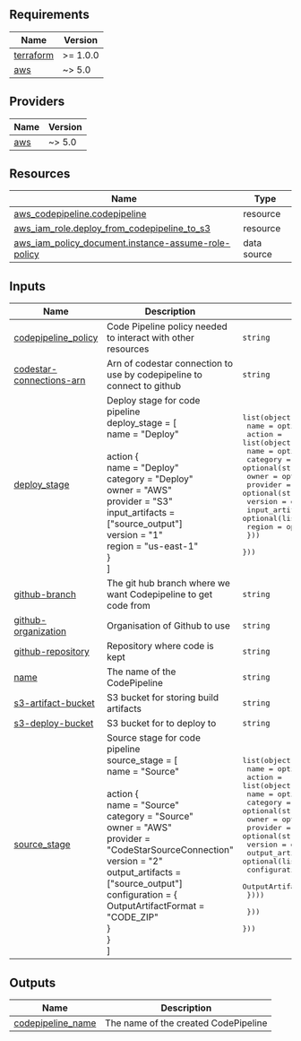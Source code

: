 <!-- BEGIN_TF_DOCS -->
## Requirements

| Name | Version |
|------|---------|
| <a name="requirement_terraform"></a> [terraform](#requirement\_terraform) | >= 1.0.0 |
| <a name="requirement_aws"></a> [aws](#requirement\_aws) | ~> 5.0 |

## Providers

| Name | Version |
|------|---------|
| <a name="provider_aws"></a> [aws](#provider\_aws) | ~> 5.0 |

## Resources

| Name | Type |
|------|------|
| [aws_codepipeline.codepipeline](https://registry.terraform.io/providers/hashicorp/aws/latest/docs/resources/codepipeline) | resource |
| [aws_iam_role.deploy_from_codepipeline_to_s3](https://registry.terraform.io/providers/hashicorp/aws/latest/docs/resources/iam_role) | resource |
| [aws_iam_policy_document.instance-assume-role-policy](https://registry.terraform.io/providers/hashicorp/aws/latest/docs/data-sources/iam_policy_document) | data source |

## Inputs

| Name | Description | Type | Default | Required |
|------|-------------|------|---------|:--------:|
| <a name="input_codepipeline_policy"></a> [codepipeline\_policy](#input\_codepipeline\_policy) | Code Pipeline policy needed to interact with other resources | `string` | n/a | yes |
| <a name="input_codestar-connections-arn"></a> [codestar-connections-arn](#input\_codestar-connections-arn) | Arn of codestar connection to use by codepipeline to connect to github | `string` | n/a | yes |
| <a name="input_deploy_stage"></a> [deploy\_stage](#input\_deploy\_stage) | Deploy stage for code pipeline<br>    deploy\_stage = [<br>      name = "Deploy"<br><br>      action {<br>        name            = "Deploy"<br>        category        = "Deploy"<br>        owner           = "AWS"<br>        provider        = "S3"<br>        input\_artifacts = ["source\_output"]<br>        version         = "1"<br>        region          = "us-east-1"<br>      }<br>    ] | <pre>list(object({<br>    name = optional(string)<br>    action = list(object({<br>      name            = optional(string)<br>      category        = optional(string)<br>      owner           = optional(string)<br>      provider        = optional(string)<br>      version         = optional(string)<br>      input_artifacts = optional(list(string))<br>      region          = optional(string)<br>    }))<br>  }))</pre> | n/a | yes |
| <a name="input_github-branch"></a> [github-branch](#input\_github-branch) | The git hub branch where we want Codepipeline to get code from | `string` | n/a | yes |
| <a name="input_github-organization"></a> [github-organization](#input\_github-organization) | Organisation of Github to use | `string` | n/a | yes |
| <a name="input_github-repository"></a> [github-repository](#input\_github-repository) | Repository where code is kept | `string` | n/a | yes |
| <a name="input_name"></a> [name](#input\_name) | The name of the CodePipeline | `string` | n/a | yes |
| <a name="input_s3-artifact-bucket"></a> [s3-artifact-bucket](#input\_s3-artifact-bucket) | S3 bucket for storing build artifacts | `string` | n/a | yes |
| <a name="input_s3-deploy-bucket"></a> [s3-deploy-bucket](#input\_s3-deploy-bucket) | S3 bucket for to deploy to | `string` | n/a | yes |
| <a name="input_source_stage"></a> [source\_stage](#input\_source\_stage) | Source stage for code pipeline<br>    source\_stage = [<br>      name = "Source"<br><br>      action {<br>        name             = "Source"<br>        category         = "Source"<br>        owner            = "AWS"<br>        provider         = "CodeStarSourceConnection"<br>        version          = "2"<br>        output\_artifacts = ["source\_output"]<br>        configuration = {<br>          OutputArtifactFormat = "CODE\_ZIP"<br>        }<br>      }<br>    ] | <pre>list(object({<br>    name = optional(string)<br>    action = list(object({<br>      name             = optional(string)<br>      category         = optional(string)<br>      owner            = optional(string)<br>      provider         = optional(string)<br>      version          = optional(string)<br>      output_artifacts = optional(list(string))<br>      configuration = optional(list(object({<br>        OutputArtifactFormat = optional(string)<br>      })))<br><br>    }))<br>  }))</pre> | n/a | yes |

## Outputs

| Name | Description |
|------|-------------|
| <a name="output_codepipeline_name"></a> [codepipeline\_name](#output\_codepipeline\_name) | The name of the created CodePipeline |
<!-- END_TF_DOCS -->
